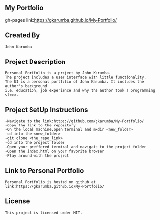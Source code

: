 ## My Portfolio
   gh-pages link:https://gkarumba.github.io/My-Portfolio/

## Created By
    John Karumba

## Project Description
    Personal Portfolio is a project by John Karumba. 
    The project includes a user interface with little functionality. 
    The UI is a personal portfolio of John Karumba. It includes the author's background 
    i.e. education, job experience and why the author took a programming class.

## Project SetUp Instructions
    -Navigate to the link:https://github.com/gkarumba/My-Portfolio/
    -Copy the link to the repository
    -On the local machine,open terminal and mkdir <new_folder>
    -cd into the <new_folder> 
    -git clone <the_repo_link>
    -cd into the project folder
    -Open your preffered terminal and navigate to the project folder
    -Open the index.html on your favorite browser
    -Play around with the project

## Link to Personal Portfolio
    Personal Portfolio is hosted on github at link:https://gkarumba.github.io/My-Portfolio/

## License
    This project is licensed under MIT.
